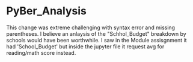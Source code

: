 # PyBer_Analysis
This change was extreme challenging with syntax error and missing parentheses. I believe an anlaysis of the "Schhol_Budget" breakdown by schools would have been worthwhile. I saw in the Module assisgnment it had 'School_Budget' but inside the jupyter file it request avg for reading/math score instead.
